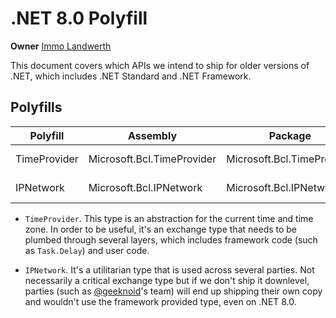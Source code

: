 # .NET 8.0 Polyfill

**Owner** [Immo Landwerth](https://github.com/terrajobst)

This document covers which APIs we intend to ship for older versions of .NET,
which includes .NET Standard and .NET Framework.

## Polyfills

| Polyfill     | Assembly                   | Package                    | Existing? | API                    | Contacts                   |
| ------------ | -------------------------- | -------------------------- | --------- | ---------------------- | -------------------------- |
| TimeProvider | Microsoft.Bcl.TimeProvider | Microsoft.Bcl.TimeProvider | No        | [dotnet/runtime#36617] | [@tarekgh] [@geeknoid]     |
| IPNetwork    | Microsoft.Bcl.IPNetwork    | Microsoft.Bcl.IPNetwork    | No        | [dotnet/runtime#79946] | [@antonfirsov] [@geeknoid] |

* `TimeProvider`. This type is an abstraction for the current time and time
  zone. In order to be useful, it's an exchange type that needs to be plumbed
  through several layers, which includes framework code (such as `Task.Delay`)
  and user code.

* `IPNetwork`. It's a utilitarian type that is used across several parties. Not
  necessarily a critical exchange type but if we don't ship it downlevel,
  parties (such as [@geeknoid]'s team) will end up shipping their own copy and
  wouldn't use the framework provided type, even on .NET 8.0.

[@tarekgh]: https://github.com/tarekgh
[@geeknoid]: https://github.com/geeknoid
[@antonfirsov]: https://github.com/antonfirsov
[dotnet/runtime#36617]: https://github.com/dotnet/runtime/issues/36617
[dotnet/runtime#79946]: https://github.com/dotnet/runtime/issues/79946
